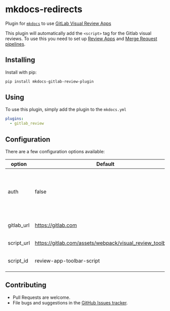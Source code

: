 # mkdocs-redirects

Plugin for [`mkdocs`](https://www.mkdocs.org/) to
use [GitLab Visual Review Apps](https://docs.gitlab.com/ee/ci/review_apps/#visual-reviews)

This plugin will automatically add the `<script>` tag for the Gitlab visual reviews. To use this you need to set up [Review Apps](https://docs.gitlab.com/ee/ci/review_apps/)
and [Merge Request pipelines](https://docs.gitlab.com/ee/ci/merge_request_pipelines/#pipelines-for-merge-requests).

## Installing

Install with pip:

```bash
pip install mkdocs-gitlab-review-plugin
```

## Using

To use this plugin, simply add the plugin to the `mkdocs.yml`

```yaml
plugins:
  - gitlab_review
```

## Configuration

There are a few configuration options available:

|option|Default|Description|
|---|---|---|
|auth|false|A boolean to enable the Gitlab auth see [Authentication for Visual Reviews](https://docs.gitlab.com/ee/ci/review_apps/#authentication-for-visual-reviews)|
|gitlab_url|https://gitlab.com| The url for the GitLab instance.|
|script_url|https://gitlab.com/assets/webpack/visual_review_toolbar.js|The url for the script to use|
|script_id|review-app-toolbar-script|The id in the HTML for the `<script>` tag.|

## Contributing

- Pull Requests are welcome.
- File bugs and suggestions in the [GitHub Issues tracker]().
